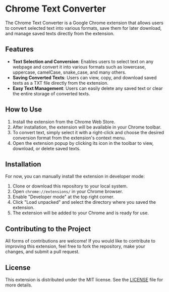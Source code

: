 # Chrome Text Converter

The Chrome Text Converter is a Google Chrome extension that allows users to convert selected text into various formats, save them for later download, and manage saved texts directly from the extension.

## Features

- **Text Selection and Conversion**: Enables users to select text on any webpage and convert it into various formats such as lowercase, uppercase, camelCase, snake_case, and many others.
- **Saving Converted Texts**: Users can view, copy, and download saved texts as a TXT file directly from the extension.
- **Easy Text Management**: Users can easily delete any saved text or clear the entire storage of converted texts.

## How to Use

1. Install the extension from the Chrome Web Store.
2. After installation, the extension will be available in your Chrome toolbar.
3. To convert text, simply select it with a right-click and choose the desired conversion format from the extension's context menu.
4. Open the extension popup by clicking its icon in the toolbar to view, download, or delete saved texts.

## Installation

For now, you can manually install the extension in developer mode:

1. Clone or download this repository to your local system.
2. Open `chrome://extensions/` in your Chrome browser.
3. Enable "Developer mode" at the top right corner.
4. Click "Load unpacked" and select the directory where you saved the extension.
5. The extension will be added to your Chrome and is ready for use.

## Contributing to the Project

All forms of contributions are welcome! If you would like to contribute to improving this extension, feel free to fork the repository, make your changes, and submit a pull request.

## License

This extension is distributed under the MIT license. See the [LICENSE](LICENSE) file for more details.

